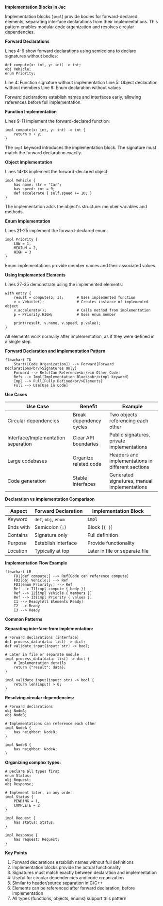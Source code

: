 **Implementation Blocks in Jac**

Implementation blocks (`impl`) provide bodies for forward-declared elements, separating interface declarations from their implementations. This pattern enables modular code organization and resolves circular dependencies.

**Forward Declarations**

Lines 4-6 show forward declarations using semicolons to declare signatures without bodies:

```
def compute(x: int, y: int) -> int;
obj Vehicle;
enum Priority;
```

Line 4: Function signature without implementation
Line 5: Object declaration without members
Line 6: Enum declaration without values

Forward declarations establish names and interfaces early, allowing references before full implementation.

**Function Implementation**

Lines 9-11 implement the forward-declared function:

```
impl compute(x: int, y: int) -> int {
    return x + y;
}
```

The `impl` keyword introduces the implementation block. The signature must match the forward declaration exactly.

**Object Implementation**

Lines 14-18 implement the forward-declared object:

```
impl Vehicle {
    has name: str = "Car";
    has speed: int = 0;
    def accelerate { self.speed += 10; }
}
```

The implementation adds the object's structure: member variables and methods.

**Enum Implementation**

Lines 21-25 implement the forward-declared enum:

```
impl Priority {
    LOW = 1,
    MEDIUM = 2,
    HIGH = 3
}
```

Enum implementations provide member names and their associated values.

**Using Implemented Elements**

Lines 27-35 demonstrate using the implemented elements:

```
with entry {
    result = compute(5, 3);      # Uses implemented function
    v = Vehicle();               # Creates instance of implemented object
    v.accelerate();              # Calls method from implementation
    p = Priority.HIGH;           # Uses enum member

    print(result, v.name, v.speed, p.value);
}
```

All elements work normally after implementation, as if they were defined in a single step.

**Forward Declaration and Implementation Pattern**

```mermaid
flowchart TD
    Start([Code Organization]) --> Forward[Forward Declarations<br/>Signatures Only]
    Forward --> Refs[Can Reference<br/>in Other Code]
    Refs --> Impl[Implementation Blocks<br/>impl keyword]
    Impl --> Full[Fully Defined<br/>Elements]
    Full --> Use[Use in Code]
```

**Use Cases**

| Use Case | Benefit | Example |
|----------|---------|---------|
| Circular dependencies | Break dependency cycles | Two objects referencing each other |
| Interface/Implementation separation | Clear API boundaries | Public signatures, private implementations |
| Large codebases | Organize related code | Headers and implementations in different sections |
| Code generation | Stable interfaces | Generated signatures, manual implementations |

**Declaration vs Implementation Comparison**

| Aspect | Forward Declaration | Implementation Block |
|--------|---------------------|----------------------|
| Keyword | `def`, `obj`, `enum` | `impl` |
| Ends with | Semicolon (`;`) | Block (`{ }`) |
| Contains | Signature only | Full definition |
| Purpose | Establish interface | Provide functionality |
| Location | Typically at top | Later in file or separate file |

**Implementation Flow Example**

```mermaid
flowchart LR
    FD1[def compute;] --> Ref[Code can reference compute]
    FD2[obj Vehicle;] --> Ref
    FD3[enum Priority;] --> Ref
    Ref --> I1[impl compute { body }]
    Ref --> I2[impl Vehicle { members }]
    Ref --> I3[impl Priority { values }]
    I1 --> Ready[All Elements Ready]
    I2 --> Ready
    I3 --> Ready
```

**Common Patterns**

**Separating interface from implementation:**
```
# Forward declarations (interface)
def process_data(data: list) -> dict;
def validate_input(input: str) -> bool;

# Later in file or separate module
impl process_data(data: list) -> dict {
    # Implementation details
    return {"result": data};
}

impl validate_input(input: str) -> bool {
    return len(input) > 0;
}
```

**Resolving circular dependencies:**
```
# Forward declarations
obj NodeA;
obj NodeB;

# Implementations can reference each other
impl NodeA {
    has neighbor: NodeB;
}

impl NodeB {
    has neighbor: NodeA;
}
```

**Organizing complex types:**
```
# Declare all types first
enum Status;
obj Request;
obj Response;

# Implement later, in any order
impl Status {
    PENDING = 1,
    COMPLETE = 2
}

impl Request {
    has status: Status;
}

impl Response {
    has request: Request;
}
```

**Key Points**

1. Forward declarations establish names without full definitions
2. Implementation blocks provide the actual functionality
3. Signatures must match exactly between declaration and implementation
4. Useful for circular dependencies and code organization
5. Similar to header/source separation in C/C++
6. Elements can be referenced after forward declaration, before implementation
7. All types (functions, objects, enums) support this pattern
